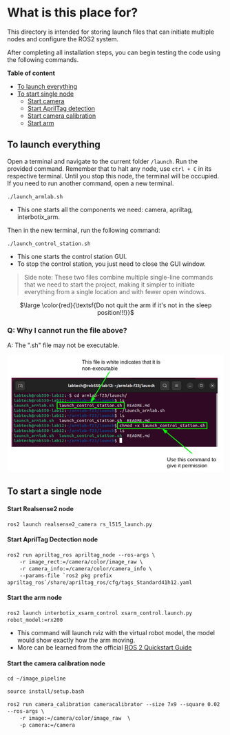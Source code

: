 # What is this place for?

This directory is intended for storing launch files that can initiate multiple nodes and configure the ROS2 system.

After completing all installation steps, you can begin testing the code using the following commands.

**Table of content**
- [To launch everything](#to-launch-everything)
- [To start single node](#to-start-a-single-node)
    - [Start camera](#start-Realsense2-node)
    - [Start AprilTag detection](#start-AprilTag-Dectection-node)
    - [Start camera calibration](#start-realsense2-node)
    - [Start arm](#start-the-arm-node)

## To launch everything
Open a terminal and navigate to the current folder `/launch`. Run the provided command. Remember that to halt any node, use `ctrl + C` in its respective terminal. Until you stop this node, the terminal will be occupied. If you need to run another command, open a new terminal.
```
./launch_armlab.sh
```
- This one starts all the components we need: camera, apriltag, interbotix_arm.

Then in the new terminal, run the following command:
```
./launch_control_station.sh
```
- This one starts the control station GUI.
- To stop the control station, you just need to close the GUI window.

> Side note: These two files combine multiple single-line commands that we need to start the project, making it simpler to initiate everything from a single location and with fewer open windows.

<p align="center">
$\large \color{red}{\textsf{Do not quit the arm if it's not in the sleep position!!!}}$</p>



### Q: Why I cannot run the file above?
A: The ".sh" file may not be executable.

![](/media/chmod.png)

## To start a single node
#### Start Realsense2 node
```
ros2 launch realsense2_camera rs_l515_launch.py
```

#### Start AprilTag Dectection node 
```
ros2 run apriltag_ros apriltag_node --ros-args \
    -r image_rect:=/camera/color/image_raw \
    -r camera_info:=/camera/color/camera_info \
    --params-file `ros2 pkg prefix apriltag_ros`/share/apriltag_ros/cfg/tags_Standard41h12.yaml
```

#### Start the arm node
```
ros2 launch interbotix_xsarm_control xsarm_control.launch.py robot_model:=rx200
```
- This command will launch rviz with the virtual robot model, the model would show exactly how the arm moving.
- More can be learned from the official [ROS 2 Quickstart Guide](https://docs.trossenrobotics.com/interbotix_xsarms_docs/ros_interface/ros2/quickstart.html)

#### Start the camera calibration node
```
cd ~/image_pipeline
```
```
source install/setup.bash
```
```
ros2 run camera_calibration cameracalibrator --size 7x9 --square 0.02 --ros-args \
    -r image:=/camera/color/image_raw  \
    -p camera:=/camera
```